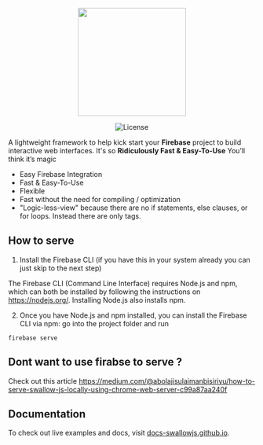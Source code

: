 
<p align="center">
<a href="https://docs-swallowjs.github.io/" target="_blank">
<img width="220"src="https://raw.githubusercontent.com/hurlatunde/swallow.js/master/app/swallow/utility/css/img/swallo_logo_footer.png">
</a>
</p>

<p align="center">
  <img src="https://img.shields.io/npm/l/vue.svg" alt="License">
</p>

A lightweight framework to help kick start your <b>Firebase</b> project to build interactive web interfaces. It's so <strong>Ridiculously Fast & Easy-To-Use</strong> You’ll think it’s magic
- Easy Firebase Integration
- Fast & Easy-To-Use
- Flexible
- Fast without the need for compiling / optimization
- "Logic-less-view" because there are no if statements, else clauses, or for loops. Instead there are only tags.

## How to serve
1. Install the Firebase CLI (if you have this in your system already you can just skip to the next step)

The Firebase CLI (Command Line Interface) requires Node.js and npm, which can both be installed by following the instructions on https://nodejs.org/. Installing Node.js also installs npm.

2. Once you have Node.js and npm installed, you can install the Firebase CLI via npm:
    go into the project folder and run
  ```
  firebase serve
  ```

## Dont want to use firabse to serve ?
Check out this article https://medium.com/@abolajisulaimanbisiriyu/how-to-serve-swallow-js-locally-using-chrome-web-server-c99a87aa240f

## Documentation

To check out live examples and docs, visit [docs-swallowjs.github.io](https://docs-swallowjs.github.io/).

